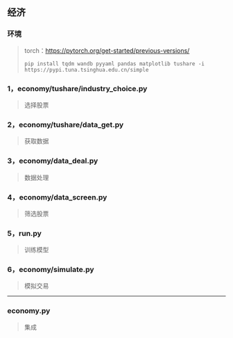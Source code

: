 ## 经济
### 环境
>torch：https://pytorch.org/get-started/previous-versions/
>```
>pip install tqdm wandb pyyaml pandas matplotlib tushare -i https://pypi.tuna.tsinghua.edu.cn/simple
>```
### 1，economy/tushare/industry_choice.py
>选择股票
### 2，economy/tushare/data_get.py
>获取数据
### 3，economy/data_deal.py
>数据处理
### 4，economy/data_screen.py
>筛选股票
### 5，run.py
>训练模型
### 6，economy/simulate.py
>模拟交易
***
### economy.py
>集成
